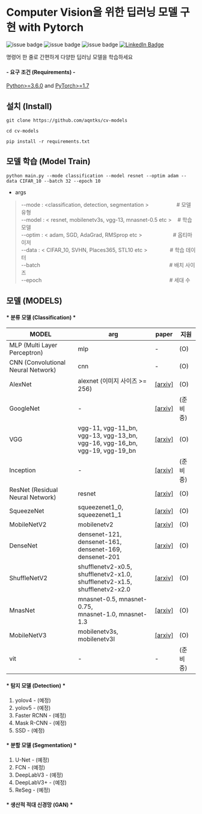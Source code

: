 # Computer Vision을 위한 딥러닝 모델 구현 with Pytorch
![issue badge](https://img.shields.io/github/license/aqntks/cv-models?&color=blue)
![issue badge](https://img.shields.io/badge/build-passing-brightgreen)
![issue badge](https://img.shields.io/badge/%ED%95%9C%EA%B5%AD%EC%96%B4-%EC%A7%80%EC%9B%90-orange)
[![LinkedIn Badge](http://img.shields.io/badge/LinkedIn-@InpyoHong-0072b1?style=flat&logo=linkedin&link=https://www.linkedin.com/in/inpyo-hong-886781212/)](https://www.linkedin.com/in/inpyo-hong-886781212/)

명령어 한 줄로 간편하게 다양한 딥러닝 모델을 학습하세요     

#### - 요구 조건 (Requirements) -
[Python>=3.6.0](https://www.python.org/) and [PyTorch>=1.7](https://pytorch.org/)
## 설치 (Install)
    git clone https://github.com/aqntks/cv-models
    
    cd cv-models     
    
    pip install -r requirements.txt

##  모델 학습 (Model Train)
    python main.py --mode classification --model resnet --optim adam --data CIFAR_10 --batch 32 --epoch 10
- args
> --mode : <classification, detection, segmentation >　　　　　 # 모델 유형  
--model : < resnet, mobilenetv3s, vgg-13, mnasnet-0.5 etc > &nbsp;&nbsp;  # 학습 모델   
--optim : < adam, SGD, AdaGrad, RMSprop etc > 　　&nbsp;　　　 # 옵티마이저  
--data :  < CIFAR_10, SVHN, Places365, STL10 etc >　　　　  # 학습 데이터  
--batch 　　　　　　　　　　　　　　　　　　　　　　&nbsp;　　# 배치 사이즈  
--epoch 　　　　　　　　　　　　　　　　　　　　　　　　# 세대 수  

## 모델 (MODELS)

#### * 분류 모델 (Classification) *
|MODEL|arg|paper|지원|
|---|---|---|---|
|MLP (Multi Layer Perceptron)|mlp|-|(O)|
|CNN (Convolutional Neural Network)|cnn|-|(O)|
|AlexNet|alexnet (이미지 사이즈 >= 256) |[[arxiv]](https://arxiv.org/pdf/1404.5997.pdf)|(O)|
|GoogleNet|-|[[arxiv]](https://arxiv.org/abs/1409.4842)|(준비중)|
|VGG|vgg-11, vgg-11_bn, vgg-13, vgg-13_bn, </br> vgg-16, vgg-16_bn, vgg-19, vgg-19_bn|[[arxiv]](https://arxiv.org/pdf/1409.1556.pdf)|(O)|
|Inception|-|[[arxiv]](https://arxiv.org/pdf/1512.00567.pdf)|(준비중)|
|ResNet (Residual Neural Network)|resnet|[[arxiv]](https://arxiv.org/pdf/1512.03385.pdf)|(O)|
|SqueezeNet|squeezenet1_0, squeezenet1_1|[[arxiv]](https://arxiv.org/pdf/1602.07360.pdf)|(O)|
|MobileNetV2|mobilenetv2|[[arxiv]](https://arxiv.org/pdf/1801.04381.pdf)|(O)|
|DenseNet|densenet-121, densenet-161, </br> densenet-169, densenet-201|[[arxiv]](https://arxiv.org/pdf/1608.06993.pdf)|(O)|
|ShuffleNetV2|shufflenetv2-x0.5, shufflenetv2-x1.0, </br> shufflenetv2-x1.5, shufflenetv2-x2.0|[[arxiv]](https://arxiv.org/pdf/1807.11164.pdf)|(O)|
|MnasNet|mnasnet-0.5, mnasnet-0.75, </br> mnasnet-1.0, mnasnet-1.3|[[arxiv]](https://arxiv.org/pdf/1807.11626.pdf)|(O)|
|MobileNetV3|mobilenetv3s, mobilenetv3l|[[arxiv]](https://arxiv.org/pdf/1905.02244.pdf)|(O)|
|vit|-|-|(준비중)|


#### * 탐지 모델 (Detection) *
1. yolov4 - (예정)
2. yolov5 - (예정)
3. Faster RCNN - (예정)
4. Mask R-CNN - (예정)
5. SSD - (예정)
#### * 분할 모델 (Segmentation) *
1. U-Net - (예정)
2. FCN - (예정)
5. DeepLabV3 - (예정)
6. DeepLabV3+ - (예정)
7. ReSeg - (예정)
#### * 생산적 적대 신경망 (GAN) *
